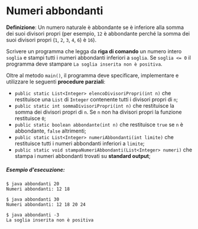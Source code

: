 # Numeri abbondanti

**Definizione**: Un numero naturale è abbondante se è inferiore alla somma dei suoi divisori propri (per esempio, `12` è abbondante perché la somma dei suoi divisori propri (`1`, `2`, `3`, `4`, `6`) è `16`).

Scrivere un programma che legga da **riga di comando** un numero intero `soglia` e stampi tutti i numeri abbondanti inferiori a `soglia`.
Se `soglia <= 0` il programma deve stampare `La soglia inserita non è positiva`.

Oltre al metodo `main()`, il programma deve specificare, implementare e utilizzare le seguenti **procedure parziali**:
* `public static List<Integer> elencoDivisoriPropri(int n)` che restituisce una `List` di `Integer` contenente tutti i divisori propri di `n`;
* `public static int sommaDivisoriPropri(int n)` che restituisce la somma dei divisori propri di `n`. Se `n` non ha divisori propri la funzione restituisce `0`;
* `public static boolean abbondante(int n)` che restituisce `true` se `n` è abbondante, `false` altrimenti;
* `public static List<Integer> numeriAbbondanti(int limite)` che restituisce tutti i numeri abbondanti inferiori a `limite`;
* `public static void stampaNumeriAbbondanti(List<Integer> numeri)` che stampa i numeri abbondanti trovati su **standard output**;

##### Esempio d'esecuzione:

```text
$ java abbondanti 20
Numeri abbondanti: 12 18

$ java abbondanti 30
Numeri abbondanti: 12 18 20 24

$ java abbondanti -3
La soglia inserita non è positiva
```